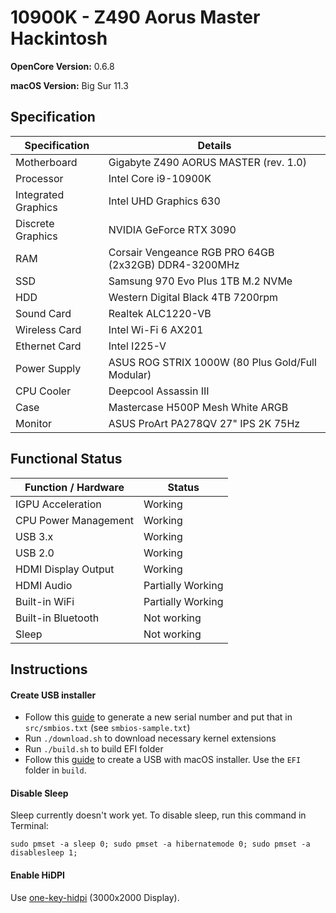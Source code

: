 # 10900K - Z490 Aorus Master Hackintosh

<b>OpenCore Version:</b> 0.6.8

<b>macOS Version:</b> Big Sur 11.3

## Specification

| Specification       | Details                                              |
| ------------------- | ---------------------------------------------------- |
| Motherboard         | Gigabyte Z490 AORUS MASTER (rev. 1.0)                |
| Processor           | Intel Core i9-10900K                                 |
| Integrated Graphics | Intel UHD Graphics 630                               |
| Discrete Graphics   | NVIDIA GeForce RTX 3090                              |
| RAM                 | Corsair Vengeance RGB PRO 64GB (2x32GB) DDR4-3200MHz |
| SSD                 | Samsung 970 Evo Plus 1TB M.2 NVMe                    |
| HDD                 | Western Digital Black 4TB 7200rpm                    |
| Sound Card          | Realtek ALC1220-VB                                   |
| Wireless Card       | Intel Wi-Fi 6 AX201                                  |
| Ethernet Card       | Intel I225-V                                         |
| Power Supply        | ASUS ROG STRIX 1000W (80 Plus Gold/Full Modular)     |
| CPU Cooler          | Deepcool Assassin III                                |
| Case                | Mastercase H500P Mesh White ARGB                     |
| Monitor             | ASUS ProArt PA278QV 27" IPS 2K 75Hz                  |

## Functional Status

| Function / Hardware  | Status            |
| -------------------- | ----------------- |
| IGPU Acceleration    | Working           |
| CPU Power Management | Working           |
| USB 3.x              | Working           |
| USB 2.0              | Working           |
| HDMI Display Output  | Working           |
| HDMI Audio           | Partially Working |
| Built-in WiFi        | Partially Working |
| Built-in Bluetooth   | Not working       |
| Sleep                | Not working       |

## Instructions

#### Create USB installer

- Follow this [guide](https://dortania.github.io/OpenCore-Post-Install/universal/iservices.html#generate-a-new-serial) to generate a new serial number and put that in `src/smbios.txt` (see `smbios-sample.txt`)
- Run `./download.sh` to download necessary kernel extensions
- Run `./build.sh` to build EFI folder
- Follow this [guide](https://dortania.github.io/OpenCore-Install-Guide/installer-guide/mac-install.html#downloading-macos-modern-os) to create a USB with macOS installer. Use the `EFI` folder in `build`.

#### Disable Sleep

Sleep currently doesn't work yet. To disable sleep, run this command in Terminal:

```shell
sudo pmset -a sleep 0; sudo pmset -a hibernatemode 0; sudo pmset -a disablesleep 1;
```

#### Enable HiDPI

Use [one-key-hidpi](https://github.com/xzhih/one-key-hidpi) (3000x2000 Display).
